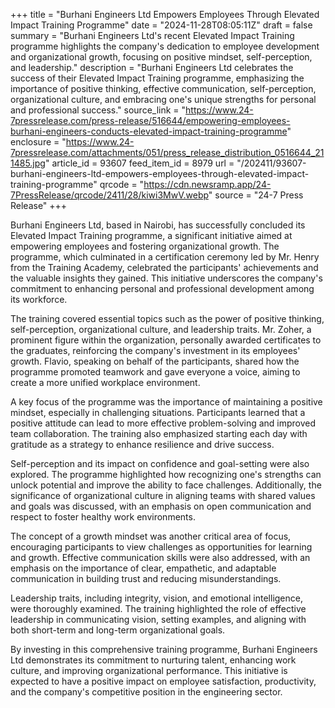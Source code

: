 +++
title = "Burhani Engineers Ltd Empowers Employees Through Elevated Impact Training Programme"
date = "2024-11-28T08:05:11Z"
draft = false
summary = "Burhani Engineers Ltd's recent Elevated Impact Training programme highlights the company's dedication to employee development and organizational growth, focusing on positive mindset, self-perception, and leadership."
description = "Burhani Engineers Ltd celebrates the success of their Elevated Impact Training programme, emphasizing the importance of positive thinking, effective communication, self-perception, organizational culture, and embracing one's unique strengths for personal and professional success."
source_link = "https://www.24-7pressrelease.com/press-release/516644/empowering-employees-burhani-engineers-conducts-elevated-impact-training-programme"
enclosure = "https://www.24-7pressrelease.com/attachments/051/press_release_distribution_0516644_211485.jpg"
article_id = 93607
feed_item_id = 8979
url = "/202411/93607-burhani-engineers-ltd-empowers-employees-through-elevated-impact-training-programme"
qrcode = "https://cdn.newsramp.app/24-7PressRelease/qrcode/2411/28/kiwi3MwV.webp"
source = "24-7 Press Release"
+++

<p>Burhani Engineers Ltd, based in Nairobi, has successfully concluded its Elevated Impact Training programme, a significant initiative aimed at empowering employees and fostering organizational growth. The programme, which culminated in a certification ceremony led by Mr. Henry from the Training Academy, celebrated the participants' achievements and the valuable insights they gained. This initiative underscores the company's commitment to enhancing personal and professional development among its workforce.</p><p>The training covered essential topics such as the power of positive thinking, self-perception, organizational culture, and leadership traits. Mr. Zoher, a prominent figure within the organization, personally awarded certificates to the graduates, reinforcing the company's investment in its employees' growth. Flavio, speaking on behalf of the participants, shared how the programme promoted teamwork and gave everyone a voice, aiming to create a more unified workplace environment.</p><p>A key focus of the programme was the importance of maintaining a positive mindset, especially in challenging situations. Participants learned that a positive attitude can lead to more effective problem-solving and improved team collaboration. The training also emphasized starting each day with gratitude as a strategy to enhance resilience and drive success.</p><p>Self-perception and its impact on confidence and goal-setting were also explored. The programme highlighted how recognizing one's strengths can unlock potential and improve the ability to face challenges. Additionally, the significance of organizational culture in aligning teams with shared values and goals was discussed, with an emphasis on open communication and respect to foster healthy work environments.</p><p>The concept of a growth mindset was another critical area of focus, encouraging participants to view challenges as opportunities for learning and growth. Effective communication skills were also addressed, with an emphasis on the importance of clear, empathetic, and adaptable communication in building trust and reducing misunderstandings.</p><p>Leadership traits, including integrity, vision, and emotional intelligence, were thoroughly examined. The training highlighted the role of effective leadership in communicating vision, setting examples, and aligning with both short-term and long-term organizational goals.</p><p>By investing in this comprehensive training programme, Burhani Engineers Ltd demonstrates its commitment to nurturing talent, enhancing work culture, and improving organizational performance. This initiative is expected to have a positive impact on employee satisfaction, productivity, and the company's competitive position in the engineering sector.</p>